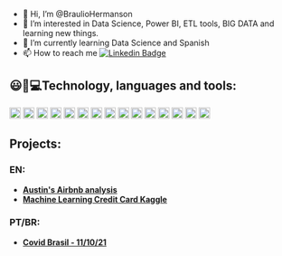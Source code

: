- 👋 Hi, I’m @BraulioHermanson
- 👀 I’m interested in Data Science, Power BI, ETL tools, BIG DATA and learning new things.
- 🌱 I’m currently learning Data Science and Spanish
- 📫 How to reach me [![Linkedin Badge](https://img.shields.io/badge/-LinkedIn-blue?style=flat-square&logo=Linkedin&logoColor=white&link=https://www.linkedin.com/in/braulio-campos-)](https://www.linkedin.com/in/braulio-campos-)


## 😃:rocket:💻Technology, languages and tools:
<img height ="20" src = "https://img.shields.io/badge/Python-FFD43B?style=for-the-badge&logo=python&logoColor=darkgreen">  <img height ="20" src ="https://img.shields.io/badge/Numpy-777BB4?style=for-the-badge&logo=numpy&logoColor=white">
 <img height ="20" src ="https://img.shields.io/badge/Pandas-2C2D72?style=for-the-badge&logo=pandas&logoColor=white">  <img height ="20" src="https://img.shields.io/badge/scikit_learn-F7931E?style=for-the-badge&logo=scikit-learn&logoColor=white">
<img height ="20" src = "https://img.shields.io/badge/PowerBI-F2C811?style=for-the-badge&logo=Power%20BI&logoColor=white">  <img height ="20" src ="https://img.shields.io/badge/Jupyter-F37626.svg?&style=for-the-badge&logo=Jupyter&logoColor=white"> 
<img height ="20" src= "https://img.shields.io/badge/Colab-F9AB00?style=for-the-badge&logo=googlecolab&color=525252"> <img height= "20" src= "https://img.shields.io/badge/pycharm-143?style=for-the-badge&logo=pycharm&logoColor=black&color=black&labelColor=green"> 
<img height ="20" src= "https://img.shields.io/badge/Microsoft_Excel-217346?style=for-the-badge&logo=microsoft-excel&logoColor=white">  <img height ="20" src= "https://img.shields.io/badge/Microsoft_Word-2B579A?style=for-the-badge&logo=microsoft-word&logoColor=white"> 
<img height ="20" src = "https://img.shields.io/badge/Microsoft_Office-D83B01?style=for-the-badge&logo=microsoft-office&logoColor=white"> <img height ="20" src = "https://img.shields.io/badge/Microsoft_Teams-6264A7?style=for-the-badge&logo=microsoft-teams&logoColor=white"> 
<img height ="20" src = "https://img.shields.io/badge/Selenium-43B02A?style=for-the-badge&logo=Selenium&logoColor=white"> <img height ="20" src = "https://img.shields.io/badge/OpenCV-27338e?style=for-the-badge&logo=OpenCV&logoColor=white">
<img height ="20" src = "https://img.shields.io/badge/Amazon_AWS-232F3E?style=for-the-badge&logo=amazon-aws&logoColor=white">

## Projects:
### EN:
* **[Austin's Airbnb analysis](https://github.com/BraulioHermanson/Austin_project/blob/main/1Austin_Project_Aibnb_.ipynb)**
* **[Machine Learning Credit Card Kaggle](https://github.com/BraulioHermanson/Machine-Learning-Project/blob/main/credit_card_fraud_detection.ipynb)**

### PT/BR:
* **[Covid Brasil - 11/10/21](https://github.com/BraulioHermanson/Covid-Brasil/blob/main/Project_Covid.ipynb)** 

